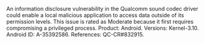 An information disclosure vulnerability in the Qualcomm sound codec driver could enable a local malicious application to access data outside of its permission levels. This issue is rated as Moderate because it first requires compromising a privileged process. Product: Android. Versions: Kernel-3.10. Android ID: A-35392586. References: QC-CR#832915.